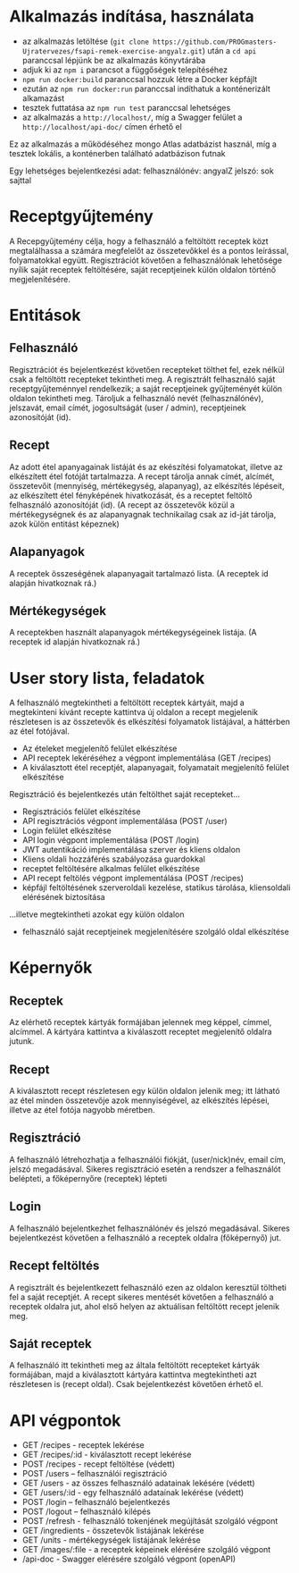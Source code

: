 # Alkalmazás indítása, használata

-  az alkalmazás letöltése (`git clone https://github.com/PROGmasters-Ujratervezes/fsapi-remek-exercise-angyalz.git`) után a `cd api` paranccsal lépjünk be az alkalmazás könyvtárába
-  adjuk ki az `npm i` parancsot a függőségek telepítéséhez
-  `npm run docker:build` paranccsal hozzuk létre a Docker képfájlt
-  ezután az `npm run docker:run` paranccsal indíthatuk a konténerizált alkamazást
-  tesztek futtatása az `npm run test` paranccsal lehetséges
-  az alkalmazás a `http://localhost/`, míg a Swagger felület a `http://localhost/api-doc/` címen érhető el

Ez az alkalmazás a működéséhez mongo Atlas adatbázist használ, míg a tesztek lokális, a konténerben található adatbázison futnak

Egy lehetséges bejelentkezési adat: 
felhasználónév: angyalZ 
jelszó: sok sajttal

# Receptgyűjtemény

A Recepgyűjtemény célja, hogy a felhasználó a feltöltött receptek közt megtalálhassa a számára megfelelőt az összetevőkkel és a pontos leírással, folyamatokkal együtt. Regisztrációt követően a felhasználónak lehetősége nyílik saját receptek feltöltésére, saját receptjeinek külön oldalon történő megjelenítésére.
# Entitások
## Felhasználó
Regisztrációt és bejelentkezést követően recepteket tölthet fel, ezek nélkül csak a feltöltött recepteket tekintheti meg. 
A regisztrált felhasználó saját receptgyűjteménnyel rendelkezik; a saját receptjeinek gyűjteményét külön oldalon tekintheti meg. 
Tároljuk a felhasználó nevét (felhasználónév), jelszavát, email címét, jogosultságát (user / admin), receptjeinek azonosítóját (id).

## Recept
Az adott étel apanyagainak listáját és az ekészítési folyamatokat, illetve az elkészített étel fotóját tartalmazza.
A recept tárolja annak címét, alcímét, összetevőit (mennyiség, mértékegység, alapanyag), az elkészítés lépéseit, az elkészített étel fényképének hivatkozását, és a receptet feltöltő felhasználó azonosítóját (id).
(A recept az összetevők közül a mértékegységnek és az alapanyagnak technikailag csak az id-ját tárolja, azok külön entitást képeznek)
## Alapanyagok
A receptek összeségének alapanyagait tartalmazó lista. (A receptek id alapján hivatkoznak rá.)
## Mértékegységek
A receptekben használt alapanyagok mértékegységeinek listája. (A receptek id alapján hivatkoznak rá.)


# User story lista, feladatok

A felhasználó megtekintheti a feltöltött receptek kártyáit, majd a megtekinteni kívánt recepte kattintva új oldalon a recept megjelenik részletesen is az összetevők és elkészítési folyamatok listájával, a háttérben az étel fotójával.

- Az ételeket megjelenítő felület elkészítése 
- API receptek lekéréséhez a végpont implementálása (GET /recipes)
- A kiválasztott étel receptjét, alapanyagait, folyamatait megjelenítő felület elkészítése 

Regisztráció és bejelentkezés után feltölthet saját recepteket...

- Regisztrációs felület elkészítése 
- API regisztrációs végpont implementálása (POST /user)
- Login felület elkészítése 
- API login végpont implementálása (POST /login)
- JWT autentikáció implementálása szerver és kliens oldalon
- Kliens oldali hozzáférés szabályozása guardokkal
- receptet feltöltésére alkalmas felület elkészítése 
- API recept feltölés végpont implementálása (POST /recipes)
- képfájl feltöltésének szerveroldali kezelése, statikus tárolása, kliensoldali elérésének biztosítása

...illetve megtekintheti azokat egy külön oldalon
- felhasználó saját receptjeinek megjelenítésére szolgáló oldal elkészítése 


# Képernyők

## Receptek
Az elérhető receptek kártyák formájában jelennek meg képpel, címmel, alcímmel. A kártyára kattintva a kiválaszott receptet megjelenítő oldalra jutunk.

## Recept
A kiválasztott recept részletesen egy külön oldalon jelenik meg; itt látható az étel minden összetevője azok mennyiségével, az elkészítés lépései, illetve az étel fotója nagyobb méretben.
## Regisztráció
A felhasználó létrehozhatja a felhasználói fiókját, (user/nick)név, email cím, jelszó megadásával. Sikeres regisztráció esetén a rendszer a felhasználót belépteti, a főképernyőre (receptek) lépteti

## Login
A felhasználó bejelentkezhet felhasználónév és jelszó megadásával. Sikeres bejelentkezést követően a felhasználó a receptek oldalra (főképernyő) jut.

## Recept feltöltés
A regisztrált és bejelentkezett felhasználó ezen az oldalon keresztül töltheti fel a saját receptjét. A recept sikeres mentését követően a felhasználó a receptek oldalra jut, ahol első helyen az aktuálisan feltöltött recept jelenik meg.

## Saját receptek
A felhasználó itt tekintheti meg az általa feltöltött recepteket kártyák formájában, majd a kiválasztott kártyára kattintva megtekintheti azt részletesen is (recept oldal). Csak bejelentkezést követően érhető el.

# API végpontok

- GET /recipes - receptek lekérése
- GET /recipes/:id - kiválasztott recept lekérése
- POST /recipes - recept feltöltése (védett)
- POST /users – felhasználói regisztráció
- GET /users - az összes felhasználó adatainak lekésére (védett)
- GET /users/:id - egy felhasználó adatainak lekérése (védett)
- POST /login – felhasználó bejelentkezés
- POST /logout – felhasználó kilépés
- POST /refresh - felhasználó tokenjének megújítását szolgáló végpont
- GET /ingredients - összetevők listájának lekérése
- GET /units - mértékegységek listájának lekérése
- GET /images/:file - a receptek képeinek elérésére szolgáló végpont
- /api-doc - Swagger elérésére szolgáló végpont (openAPI)

